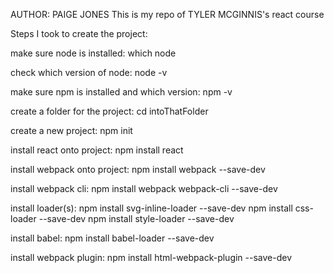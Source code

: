 AUTHOR: PAIGE JONES
This is my repo of TYLER MCGINNIS's react course

Steps I took to create the project:

make sure node is installed:
  which node

check which version of node:
  node -v

make sure npm is installed and which version:
  npm -v

create a folder for the project:
  cd intoThatFolder

create a new project:
  npm init

install react onto project:
  npm install react

install webpack onto project:
  npm install webpack --save-dev

install webpack cli:
  npm install webpack webpack-cli --save-dev

install loader(s):
  npm install svg-inline-loader --save-dev
  npm install css-loader --save-dev
  npm install style-loader --save-dev

install babel:
  npm install babel-loader --save-dev

install webpack plugin:
  npm install html-webpack-plugin --save-dev
